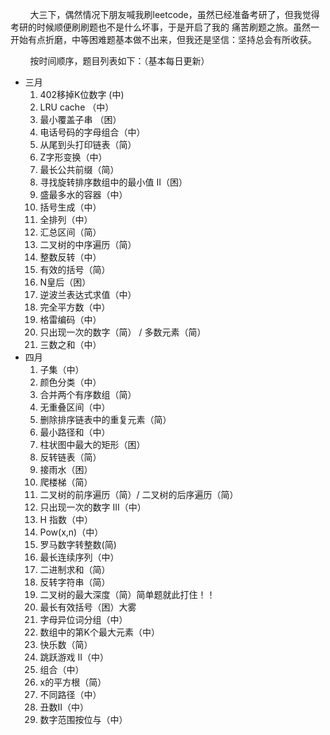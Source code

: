 &nbsp;&nbsp;&nbsp;&nbsp;&nbsp;&nbsp;&nbsp;&nbsp;大三下，偶然情况下朋友喊我刷leetcode，虽然已经准备考研了，但我觉得考研的时候顺便刷刷题也不是什么坏事，于是开启了我的
痛苦刷题之旅。虽然一开始有点折磨，中等困难题基本做不出来，但我还是坚信：坚持总会有所收获。   

&nbsp;&nbsp;&nbsp;&nbsp;&nbsp;&nbsp;&nbsp;&nbsp;按时间顺序，题目列表如下：（基本每日更新）
* 三月
	1. 402移掉K位数字 (中)
	2. LRU cache （中）
	3. 最小覆盖子串 （困）
	4. 电话号码的字母组合（中）
	5. 从尾到头打印链表（简）
	6. Z字形变换（中）
	7. 最长公共前缀（简）
	8. 寻找旋转排序数组中的最小值 II（困）
	9. 盛最多水的容器（中）
	10. 括号生成（中）
	11. 全排列（中）
	12. 汇总区间（简）
	13. 二叉树的中序遍历（简）
	14. 整数反转（中）
	15. 有效的括号（简）
	16. N皇后（困）
	17. 逆波兰表达式求值（中）
	18. 完全平方数（中）
	19. 格雷编码（中）
	20. 只出现一次的数字（简） / 多数元素（简）
	21. 三数之和（中）
* 四月
	1. 子集（中）
	2. 颜色分类（中）
	3. 合并两个有序数组（简）
	4. 无重叠区间（中）
	5. 删除排序链表中的重复元素（简）
	6. 最小路径和（中）
	7. 柱状图中最大的矩形（困）
	8. 反转链表（简）
	9. 接雨水（困）
	10. 爬楼梯（简）
	11. 二叉树的前序遍历（简）/ 二叉树的后序遍历（简）
	12. 只出现一次的数字 III（中） 
	13. H 指数（中） 
	14. Pow(x,n)（中）
	15. 罗马数字转整数(简)
	16. 最长连续序列（中）
	17. 二进制求和（简）
	18. 反转字符串（简）
	19. 二叉树的最大深度（简）简单题就此打住！！
	20. 最长有效括号（困）大雾
	21. 字母异位词分组（中）
	22. 数组中的第K个最大元素（中）
    23. 快乐数（简）
    24. 跳跃游戏 II（中）
    25. 组合（中）
    26. x的平方根（简）
    27. 不同路径（中）
    28. 丑数II（中）
    29. 数字范围按位与（中）
